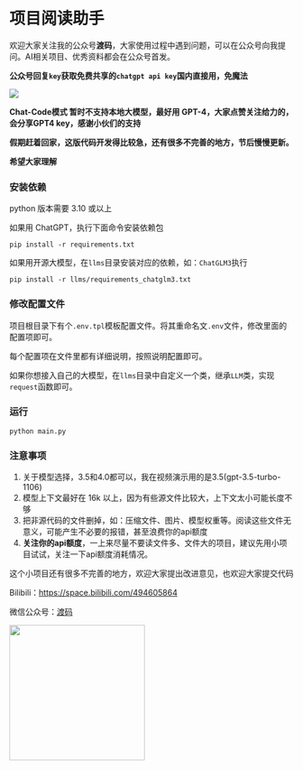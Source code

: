 # 项目阅读助手

欢迎大家关注我的公众号**渡码**，大家使用过程中遇到问题，可以在公众号向我提问。AI相关项目、优秀资料都会在公众号首发。

**公众号回复`key`获取免费共享的`chatgpt api key`国内直接用，免魔法**

<img  src="./docs/images/screen1.png">

**Chat-Code模式 暂时不支持本地大模型，最好用 GPT-4，大家点赞关注给力的，会分享GPT4 key，感谢小伙们的支持**

**假期赶着回家，这版代码开发得比较急，还有很多不完善的地方，节后慢慢更新。**

**希望大家理解**

### 安装依赖

python 版本需要 3.10 或以上

如果用 ChatGPT，执行下面命令安装依赖包
```shell
pip install -r requirements.txt
```

如果用开源大模型，在`llms`目录安装对应的依赖，如：`ChatGLM3`执行
```shell
pip install -r llms/requirements_chatglm3.txt
```

### 修改配置文件

项目根目录下有个`.env.tpl`模板配置文件。将其重命名文`.env`文件，修改里面的配置项即可。

每个配置项在文件里都有详细说明，按照说明配置即可。

如果你想接入自己的大模型，在`llms`目录中自定义一个类，继承`LLM`类，实现`request`函数即可。

### 运行

```shell
python main.py
```

### 注意事项

1. 关于模型选择，3.5和4.0都可以，我在视频演示用的是3.5(gpt-3.5-turbo-1106)
2. 模型上下文最好在 16k 以上，因为有些源文件比较大，上下文太小可能长度不够
3. 把非源代码的文件删掉，如：压缩文件、图片、模型权重等。阅读这些文件无意义，可能产生不必要的报错，甚至浪费你的api额度
4. **关注你的api额度**，一上来尽量不要读文件多、文件大的项目，建议先用小项目试试，关注一下api额度消耗情况。

这个小项目还有很多不完善的地方，欢迎大家提出改进意见，也欢迎大家提交代码

Bilibili：https://space.bilibili.com/494605864

微信公众号：[渡码](http://mp.weixin.qq.com/profile?src=3&timestamp=1663979948&ver=1&signature=wcyNF3yu1W0bMvEanLaDxbZWIzr4fHOGzS3*iP9FBJmGgREoKU6rifDbYefvfJNkEK2r*hS6httmcHBrvtFoVg==)



<img width="240" src="./docs/images/duma.jpg">
